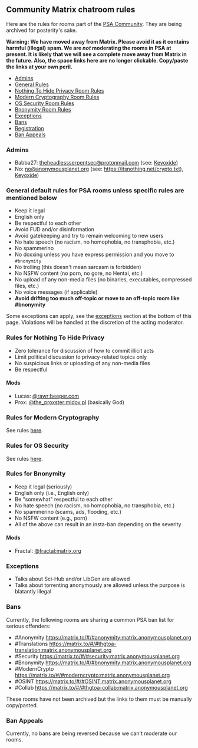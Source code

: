 ## Community Matrix chatroom rules

Here are the rules for rooms part of the [PSA Community](https://anonymousplanet.org/index.html). They are being archived for posterity's sake.

**Warning: We have moved away from Matrix. Please avoid it as it contains harmful (illegal) spam. We are *not* moderating the rooms in PSA at present. It is likely that we will see a complete move away from Matrix in the future. Also, the space links here are no longer clickable. Copy/paste the links at your own peril.**

- [Admins](#admins)
- [General Rules](#general)
- [Nothing To Hide Privacy Room Rules](#nth)
- [Modern Cryptography Room Rules](#moderncrypto)
- [OS Security Room Rules](#ossecurity)
- [Bnonymity Room Rules](#bnonymity)
- [Exceptions](#exceptions)
- [Bans](#bans)
- [Registration](#register)
- [Ban Appeals](#appeals)

### Admins<a name="admins"></a>

- Babba27: <theheadlessserpentsec@protonmail.com> (see: [Keyoxide)](https://keyoxide.org/2974C1175BF81E46BC4898306D21A9D9F47CC1C8)
- No: <no@anonymousplanet.org> (see: <https://itsnothing.net/crypto.txt>), [Keyoxide](https://keyoxide.org/8B3A74890536BAD50D9376EBF1CB32F67E3302A1))

### General default rules for PSA rooms **unless specific rules are mentioned below**<a name="general"></a>

- Keep it legal
- English only
- Be respectful to each other
- Avoid FUD and/or disinformation
- Avoid gatekeeping and try to remain welcoming to new users
- No hate speech (no racism, no homophobia, no transphobia, etc.)
- No spammerino
- No doxxing unless you have express permission and you move to ```#bnonymity```
- No trolling (this doesn't mean sarcasm is forbidden)
- No NSFW content (no porn, no gore, no Hentai, etc.)
- No upload of any non-media files (no binaries, executables, compressed files, etc.)
- No voice messages (if applicable)
- **Avoid drifting too much off-topic or move to an off-topic room like #bnonymity**

Some exceptions can apply, see the [exceptions](#exceptions) section at the bottom of this page. Violations will be handled at the discretion of the acting moderator.

### Rules for Nothing To Hide Privacy<a name="nth"></a>
- Zero tolerance for discussion of how to commit illicit acts
- Limit political discussion to privacy-related topics only
- No suspicious links or uploading of any non-media files
- Be respectful

#### Mods
- Lucas: [@rawr:beeper.com](https://matrix.to/#/@rawr:beeper.com)
- Prox: [@the_proxster:midov.pl](https://matrix.to/#/@the_proxster:midov.pl) (basically God)

### Rules for Modern Cryptography<a name="moderncrypto"></a>
See rules [here](moderncrypto-rules.html).

### Rules for OS Security<a name="ossecurity"></a>
See rules [here](https://artemislena.eu/coc.html).

### Rules for Bnonymity<a name="bnonymity"></a>
- Keep it legal (seriously)
- English only (i.e., English only)
- Be "somewhat" respectful to each other
- No hate speech (no racism, no homophobia, no transphobia, etc.)
- No spammerino (scams, ads, flooding, etc.)
- No NSFW content (e.g., porn)
- All of the above can result in an insta-ban depending on the severity

#### Mods
- Fractal: [@fractal:matrix.org](https://matrix.to/#/@fractal:matrix.org)

### Exceptions<a name="exceptions"></a>
- Talks about Sci-Hub and/or LibGen are allowed
- Talks about torrenting anonymously are allowed unless the purpose is blatantly illegal

### Bans<a name="bans"></a>
Currently, the following rooms are sharing a common PSA ban list for serious offenders:

- #Anonymity https://matrix.to/#/#anonymity:matrix.anonymousplanet.org
- #Translations https://matrix.to/#/#thgtoa-translation:matrix.anonymousplanet.org
- #Security https://matrix.to/#/#security:matrix.anonymousplanet.org
- #Bnonymity https://matrix.to/#/#bnonymity:matrix.anonymousplanet.org
- #ModernCrypto https://matrix.to/#/#moderncrypto:matrix.anonymousplanet.org
- #OSINT https://matrix.to/#/#OSINT:matrix.anonymousplanet.org
- #Collab https://matrix.to/#/#thgtoa-collab:matrix.anonymousplanet.org

These rooms have not been archived but the links to them must be manually copy/pasted.

### Ban Appeals<a name="appeals"></a>
Currently, no bans are being reversed because we can't moderate our rooms.
